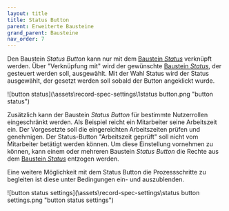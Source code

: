 ```yaml
---
layout: title
title: Status Button
parent: Erweiterte Bausteine
grand_parent: Bausteine
nav_order: 7
---
```


Den Baustein _Status Button_ kann nur mit dem [Baustein _Status_](/docs/record-spec-settings/grand-child-expanded/status.html) verknüpft werden. Über "Verknüpfung mit" wird der gewünschte
[Baustein _Status_](/docs/record-spec-settings/grand-child-expanded/status.html), der gesteuert werden soll, ausgewählt. Mit der Wahl Status wird der Status ausgewählt, der gesetzt werden soll sobald der Button angeklickt wurde.

![button status](\assets\record-spec-settings\1status button.png "button status")

Zusätzlich kann der Baustein _Status Button_ für bestimmte Nutzerrollen eingeschränkt werden. Als Beispiel reicht ein Mitarbeiter seine Arbeitszeit ein.
Der Vorgesetzte soll die eingereichten Arbeitszeiten prüfen und genehmigen. Der Status-Button "Arbeitszeit geprüft" soll nicht vom Mitarbeiter betätigt werden
können. Um diese Einstellung vornehmen zu können, kann einem oder mehreren Baustein _Status Button_ die Rechte aus dem [Baustein _Status_](/docs/record-spec-settings/grand-child-expanded/status.html) entzogen werden.

Eine weitere Möglichkeit mit dem Status Button die Prozessschritte zu begleiten ist diese unter Bedingungen ein- und auszublenden.

![button status settings](\assets\record-spec-settings\status button settings.png "button status settings")
